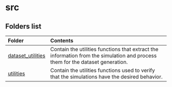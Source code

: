 # src

## Folders list

| Folder                                                                       | Contents                                      |
| :------------------------------------------------------------------------- | :------------------------------------------------- |
| [dataset_utilities](/dataset_generation/src/dataset_utilities/) | Contain the utilities functions that extract the information from the simulation and process them for the dataset generation. |
| [utilities](/dataset_generation/src/utilities/) | Contain the utilities functions used to verify that the simulations have the desired behavior. |
